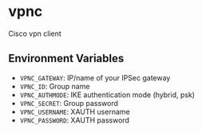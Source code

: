# vpnc
Cisco vpn client

## Environment Variables

- `VPNC_GATEWAY`: IP/name of your IPSec gateway
- `VPNC_ID`: Group name
- `VPNC_AUTHMODE`: IKE authentication mode (hybrid, psk)
- `VPNC_SECRET`: Group password
- `VPNC_USERNAME`: XAUTH username
- `VPNC_PASSWORD`: XAUTH password
